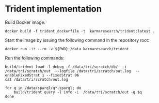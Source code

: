 # Trident implementation

Build Docker image:
```
docker build -f trident.dockerfile -t  karmaresearch/trident:latest . 
```

Start the image by issuing the following command in the repository root:
```
docker run -it --rm -v ${PWD}:/data karmaresearch/trident
```

Run the following commands:
```
build/trident load -l debug -f /data/tri/scratch/db/  -i /data/tri/scratch/out  --logfile /data/tri/scratch/out.log  --enableFixedStrat 1 --fixedStrat 96
cat /data/tri/scratch/out.log

for q in /data/sparql/q*.sparql; do
    build/trident query -l info -i  /data/tri/scratch/out -q $q
done
```